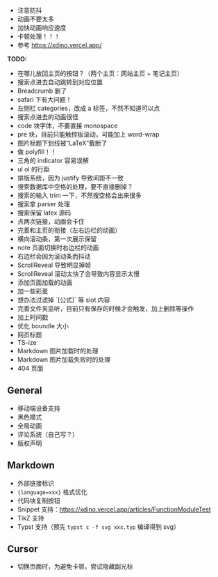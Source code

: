  - 注意防抖
 - 动画不要太多
 - 加快动画响应速度
 - 卡顿处理！！！
 - 参考 https://xdino.vercel.app/

**TODO:**

 - 在哪儿放回主页的按钮？（两个主页：网站主页 + 笔记主页）
 - 搜索点进去自动跳转到对应位置
 - Breadcrumb 删了
 - safari 下有大问题！
 - 左侧栏 categories，改成 a 标签，不然不知道可以点
 - 搜索点进去的动画很怪
 - code 块字体，不要直接 monospace
 - pre 块，目前只能触控板滚动，可能加上 word-wrap
 - 图片标题下划线被“LaTeX”截断了
 - 做 polyfill！！
 - 三角的 indicator 容易误解
 - ul ol 的行距
 - 排版系统，因为 justify 导致间距不一致
 - 搜索数据库中空格的处理，要不直接删掉？
 - 搜索的输入 trim 一下，不然搜空格会出来很多
 - 搜索拿 parser 处理
 - 搜索保留 latex 源码
 - 点两次链接，动画会卡住
 - 完善和主页的衔接（左右边栏的动画）
 - 横向滚动条，第一次展示保留
 - note 页面切换时右边栏的动画
 - 右边栏会因为滚动条而抖动
 - ScrollReveal 导致明显掉帧
 - ScrollReveal 滚动太快了会导致内容显示太慢
 - 添加页面加载的动画
 - 加一些彩蛋
 - 想办法过滤掉 \`[公式]\` 等 slot 内容
 - 完善文件夹监听，目前只有保存的时候才会触发，加上删除等操作
 - 加上时间戳
 - 优化 boundle 大小
 - 网页标题
 - TS-ize
 - Markdown 图片加载时的处理
 - Markdown 图片加载失败时的处理
 - 404 页面

## General

 - 移动端设备支持
 - 黑色模式
 - 全局动画
 - 评论系统（自己写？）
 - 版权声明

## Markdown

 - 外部链接标识
 - `{language=xxx}` 格式优化
 - 代码块复制按钮
 - Snippet 支持：https://xdino.vercel.app/articles/FunctionModuleTest
 - TikZ 支持
 - Typst 支持（预先 `typst c -f svg xxx.typ` 编译得到 svg）

## Cursor

 - 切换页面时，为避免卡顿，尝试隐藏副光标
